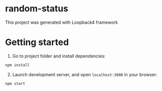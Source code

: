 # random-status

This project was generated with Loopback4 framework 

# Getting started

1. Go to project folder and install dependencies:

```sh
npm install
```
2. Launch development server, and open `localhost:3000` in your browser:


```sh
npm start
```
